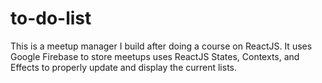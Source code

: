 # to-do-list
This is a meetup manager I build after doing a course on ReactJS. It uses Google Firebase to store meetups uses ReactJS States, Contexts, and Effects to properly update and display the current lists.

